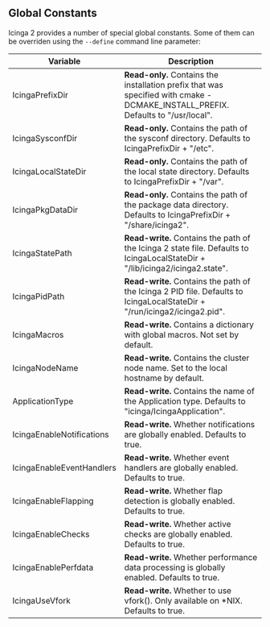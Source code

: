 ## <a id="global-constants"></a> Global Constants

Icinga 2 provides a number of special global constants. Some of them can be overriden using the `--define` command line parameter:

Variable                  |Description
--------------------------|-------------------
IcingaPrefixDir           |**Read-only.** Contains the installation prefix that was specified with cmake -DCMAKE_INSTALL_PREFIX. Defaults to "/usr/local".
IcingaSysconfDir          |**Read-only.** Contains the path of the sysconf directory. Defaults to IcingaPrefixDir + "/etc".
IcingaLocalStateDir       |**Read-only.** Contains the path of the local state directory. Defaults to IcingaPrefixDir + "/var".
IcingaPkgDataDir          |**Read-only.** Contains the path of the package data directory. Defaults to IcingaPrefixDir + "/share/icinga2".
IcingaStatePath           |**Read-write.** Contains the path of the Icinga 2 state file. Defaults to IcingaLocalStateDir + "/lib/icinga2/icinga2.state".
IcingaPidPath             |**Read-write.** Contains the path of the Icinga 2 PID file. Defaults to IcingaLocalStateDir + "/run/icinga2/icinga2.pid".
IcingaMacros              |**Read-write.** Contains a dictionary with global macros. Not set by default.
IcingaNodeName            |**Read-write.** Contains the cluster node name. Set to the local hostname by default.
ApplicationType           |**Read-write.** Contains the name of the Application type. Defaults to "icinga/IcingaApplication".
IcingaEnableNotifications |**Read-write.** Whether notifications are globally enabled. Defaults to true.
IcingaEnableEventHandlers |**Read-write.** Whether event handlers are globally enabled. Defaults to true.
IcingaEnableFlapping      |**Read-write.** Whether flap detection is globally enabled. Defaults to true.
IcingaEnableChecks        |**Read-write.** Whether active checks are globally enabled. Defaults to true.
IcingaEnablePerfdata      |**Read-write.** Whether performance data processing is globally enabled. Defaults to true.
IcingaUseVfork            |**Read-write.** Whether to use vfork(). Only available on *NIX. Defaults to true.
